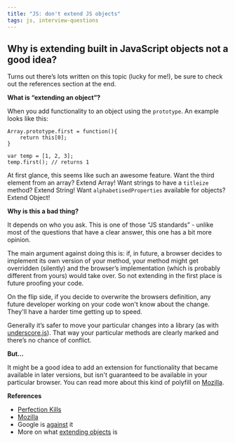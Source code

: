 ```yaml
---
title: "JS: don't extend JS objects"
tags: js, interview-questions
---
```


## Why is extending built in JavaScript objects not a good idea?

Turns out there’s lots written on this topic (lucky for me!), be sure to check out the references section at the end.

**What is “extending an object”?**

When you add functionality to an object using the `prototype`. An example looks like this:

```
Array.prototype.first = function(){
    return this[0];
}

var temp = [1, 2, 3];
temp.first(); // returns 1
```

At first glance, this seems like such an awesome feature. Want the third element from an array? Extend Array! Want strings to have a `titleize` method? Extend String! Want `alphabetisedProperties` available for objects? Extend Object!

**Why is this a bad thing?**

It depends on who you ask. This is one of those “JS standards” - unlike most of the questions that have a clear answer, this one has a bit more opinion.

The main argument against doing this is: if, in future, a browser decides to implement its own version of your method, your method might get overridden (silently) and the browser’s implementation (which is probably different from yours) would take over. So not extending in the first place is future proofing your code.

On the flip side, if you decide to overwrite the browsers definition, any future developer working on your code won't know about the change. They'll have a harder time getting up to speed.

Generally it’s safer to move your particular changes into a library (as with [underscore.js](http://documentcloud.github.io/underscore/)). That way your particular methods are clearly marked and there’s no chance of conflict.

**But...**

It might be a good idea to add an extension for functionality that became available in later versions, but isn't guaranteed to be available in your particular browser. You can read more about this kind of polyfill on [Mozilla](https://developer.mozilla.org/en-US/docs/Web/JavaScript/Reference/Global_Objects/Array/filter#Polyfill).

**References**

* [Perfection Kills](http://perfectionkills.com/extending-native-builtins/)
* [Mozilla](https://developer.mozilla.org/en-US/docs/Web/JavaScript/Reference/Global_Objects/Array/filter#Polyfill)
* Google is [against](http://google-styleguide.googlecode.com/svn/trunk/javascriptguide.xml?showone=Modifying_prototypes_of_builtin_objects#Modifying_prototypes_of_builtin_objects) it
* More on what [extending objects](http://www.kirupa.com/html5/extending_built_in_objects_javascript.htm) is




